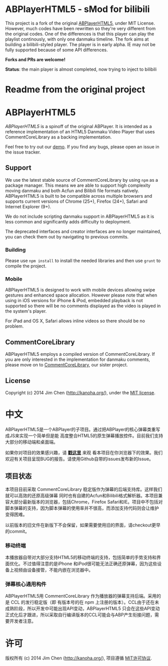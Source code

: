 # ABPlayerHTML5 - sMod for bilibili

This project is a fork of the original [ABPlayerHTML5](https://github.com/jabbany/ABPlayerHTML5), under MIT License.
However, much codes have been rewritten so they're very different from the original codes.
One of the differences is that this player can play the playlist continously, with only one danmaku timeline.
The fork aims at building a bilibili-styled player.
The player is in early alpha. IE may not be fully supported because of some API differences.

**Forks and PRs are welcome!**

**Status**: the main player is almost completed, now trying to inject to bilibili

Readme from the original project
===
# ABPlayerHTML5

*ABPlayerHTML5* is a spinoff of the original ABPlayer. 
It is intended as a reference implementation of an HTML5 Danmaku Video Player 
that uses CommentCoreLibrary as a backing implementation.

Feel free to try out our [demo](http://jabbany.github.io/ABPlayerHTML5/build).
If you find any bugs, please open an issue in the issue tracker.

## Support

We use the latest stable source of CommentCoreLibrary by using `npm` as a package
manager. This means we are able to support high complexity moving danmaku and 
both Acfun and Bilibili file formats natively. ABPlayerHTML5 is built to be 
compatible across multiple browsers and supports current versions of 
Chrome (25+), Firefox (24+), Safari and Internet Explorer (9+). 

We do not include scripting danmaku support in ABPlayerHTML5 as it is less common
and significantly adds difficulty to deployment.

The deprecated interfaces and creator interfaces are no longer maintained, you 
can check them out by navigating to previous commits.

### Building

Please use `npm install` to install the needed libraries and then use `grunt` to
compile the project.

### Mobile

ABPlayerHTML5 is designed to work with mobile devices allowing swipe gestures 
and enhanced space allocation. However please note that when using in iOS 
versions for iPhone & iPod, embedded playback is not supported so there will be 
no comments displayed as the video is played in the system's player. 

For iPad and OS X, Safari allows inline videos so there should be no problem.

## CommentCoreLibrary

ABPlayerHTML5 employs a compiled version of CommentCoreLibrary. If you are only 
interested in the implementation for danmaku comments, please move on to 
[CommentCoreLibrary](https://github.com/jabbany/CommentCoreLibrary), our sister
project.

## License

Copyright (c) 2014 Jim Chen (http://kanoha.org/), under the 
[MIT license](http://www.opensource.org/licenses/mit-license.php).

# 中文

ABPlayerHTML5是一个ABPlayer的子项目。通过把ABPlayer的核心弹幕类重写成JS来实现一个简单但是能
高度整合HTML5的原生弹幕播放控件。目前我们支持大部分的移动端和桌面端。

如果你对项目的效果感兴趣，请 **[戳这里](http://jabbany.github.io/ABPlayerHTML5/build)** 来观
看本项目在你浏览器下的效果。我们欢迎有关项目呈现BUG的报告。请使用Github自带的issues发布新的Issue。

## 项目状态

本项目目前采取 CommentCoreLibrary 稳定版作为弹幕的后端支持库。这样我们就可以高效的还原高级弹幕
同时也有自建的Acfun和Bilibili格式解析器。本项目兼容大部分最新版本的浏览器，包括Chrome，Firefox
Safari和IE。项目中不包括对脚本弹幕的支持，因为脚本弹幕的使用率并不很高，而添加支持代码则会让维护
变得困难。

以前版本的旧文件在新版下不会保留，如果需要使用旧的界面，请checkout更早的commit。

### 移动终端
本播放器自带对大部分支持HTML5的移动终端的支持，包括简单的手势支持和界面优化。不过值得注意的是iPhone
和iPod很可能无法正确还原弹幕，因为这些设备上视频由设备接管，不能内嵌在浏览器中。

### 弹幕核心通用构件
ABPlayerHTML5用 CommentCoreLibrary 作为播放器的弹幕支持后端。采用的是 CCL 的发行稳定版（即
有版本号的在 npm 上注册的版本）。CCL由于还在未成熟阶段，所以开发中可能出现API变动，ABPlayerHTML5
只会在这些API变动正式化后才跟进，所以采取自行编译版本的CCL可能会与ABP产生衔接问题，需要开发者注意。

# 许可
版权所有 (c) 2014 Jim Chen (http://kanoha.org/), 项目遵循 
[MIT许可协议](http://www.opensource.org/licenses/mit-license.php).
